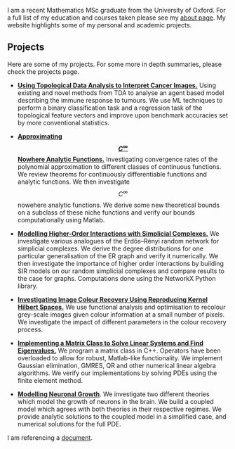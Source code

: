 I am a recent Mathematics MSc graduate from the University of Oxford. For a full list of my education and courses taken please see my [about page](about). My website highlights some of my personal and academic projects.

## Projects
Here are some of my projects. For some more in depth summaries, please check the projects page.

- [**Using Topological Data Analysis to Interpret Cancer Images.**](docs/Diss-final.pdf) Using existing and novel methods from TDA to analyse an agent based model describing the immune response to tumours. We use ML techniques to perform a binary classification task and a regression task of the topological feature vectors and improve upon benchmark accuracies set by more conventional statistics. 

- [**Approximating $$C^{\infty}$$ Nowhere Analytic Functions.**](docs/Computing_case_study-final.pdf) Investigating convergence rates of the polynomial approximation to different classes of continuous functions. We review theorems for continuously differentiable functions and analytic functions. We then investigate $$C^{\infty}$$ nowehere analytic functions. We derive some new theoretical bounds on a subclass of these niche functions and verify our bounds computationally using Matlab.

- [**Modelling Higher-Order Interactions with Simplicial Complexes.**](docs/C___project-final.pdf) We investigate various analogues of the Erdős–Rényi random network for simplicial complexes. We derive the degree distributions for one particular generalisation of the ER graph and verify it numerically. We then investigate the importance of higher order interactions by building SIR models on our random simplicial complexes and compare results to the case for graphs. Computations done using the NetworkX Python library.

- [**Investigating Image Colour Recovery Using Reproducing Kernel Hilbert Spaces.**](docs/Modelling_case_study-final.pdf) We use functional analysis and optimisation to recolour grey-scale images given colour information at a small number of pixels. We investigate the impact of different parameters in the colour recovery process. 

- [**Implementing a Matrix Class to Solve Linear Systems and Find Eigenvalues.**](docs/final-draft.pdf) We program a matrix class in C++. Operators have been overloaded to allow for robust, Matlab-like functionality. We implement Gaussian elimination, GMRES, QR and other numerical linear algebra algorithms. We verify our implementations by solving PDEs using the finite element method. 

- [**Modelling Neuronal Growth**](docs/Networks_project-final.pdf). We investigate two different theories which model the growth of neurons in the brain. We build a coupled model which agrees with both theories in their respective regimes. We provide analytic solutions to the coupled model in a simplified case, and numerical solutions for the full PDE. 




I am referencing a [document](Diss-final.pdf).
